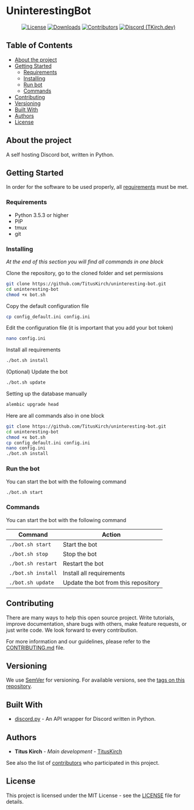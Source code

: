 # UninterestingBot
<p align="center">
    <a href="https://github.com/TitusKirch/uninteresting-bot/blob/master/LICENSE"><img src="https://img.shields.io/github/license/TitusKirch/uninteresting-bot?label=License&labelColor=30363D&color=2FBF50" alt="License"></a>
    <a href="https://github.com/TitusKirch/uninteresting-bot/releases"><img src="https://img.shields.io/github/downloads/TitusKirch/uninteresting-bot/total?label=Downloads&labelColor=30363D&color=2FBF50" alt="Downloads"></a>
    <a href="https://github.com/TitusKirch/uninteresting-bot/graphs/contributors"><img src="https://img.shields.io/github/contributors/TitusKirch/uninteresting-bot?label=Contributors&labelColor=30363D&color=2FBF50" alt="Contributors"></a>
    <a href="https://discord.tkirch.dev"><img src="https://img.shields.io/discord/576562577769889805?label=Discord (TKirch.dev)&labelColor=30363D&color=2FBF50&logoColor=959DA5&logo=Discord" alt="Discord (TKirch.dev)"></a>
</p>

## Table of Contents
* [About the project](#about-the-project)
* [Getting Started](#getting-started)
    * [Requirements](#requirements)
    * [Installing](#installing)
    * [Run bot](#run-bot)
    * [Commands](#commands)
* [Contributing](#contributing)
* [Versioning](#versioning)
* [Built With](#built-with)
* [Authors](#authors)
* [License](#license)

## About the project
A self hosting Discord bot, written in Python.

## Getting Started
In order for the software to be used properly, all [requirements](#requirements) must be met.

### Requirements
* Python 3.5.3 or higher
* PIP
* tmux
* git

### Installing
*At the end of this section you will find all commands in one block*

Clone the repository, go to the cloned folder and set permissions
```bash
git clone https://github.com/TitusKirch/uninteresting-bot.git
cd uninteresting-bot
chmod +x bot.sh
```

Copy the default configuration file
```bash
cp config_default.ini config.ini 
```

Edit the configuration file (it is important that you add your bot token)
```bash
nano config.ini 
```

Install all requirements
```bash
./bot.sh install
```

(Optional) Update the bot
```bash
./bot.sh update
```

Setting up the database manually
```bash
alembic upgrade head
```

Here are all commands also in one block
```bash
git clone https://github.com/TitusKirch/uninteresting-bot.git
cd uninteresting-bot
chmod +x bot.sh
cp config_default.ini config.ini 
nano config.ini 
./bot.sh install
```

### Run the bot
You can start the bot with the following command
```bash
./bot.sh start
```

### Commands
You can start the bot with the following command

| Command | Action |
| --- | --- |
| `./bot.sh start` | Start the bot |
| `./bot.sh stop` | Stop the bot |
| `./bot.sh restart` | Restart the bot |
| `./bot.sh install` | Install all requirements |
| `./bot.sh update` | Update the bot from this repository |

## Contributing
There are many ways to help this open source project. Write tutorials, improve documentation, share bugs with others, make feature requests, or just write code. We look forward to every contribution.

For more information and our guidelines, please refer to the [CONTRIBUTING.md](CONTRIBUTING.md) file.

## Versioning
We use [SemVer](http://semver.org/) for versioning. For available versions, see the [tags on this repository](https://github.com/TitusKirch/uninteresting-bot/tags). 

## Built With
* [discord.py](https://github.com/Rapptz/discord.py) - An API wrapper for Discord written in Python.

## Authors
* **Titus Kirch** - *Main development* - [TitusKirch](https://github.com/TitusKirch)

See also the list of [contributors](https://github.com/TitusKirch/uninteresting-bot/graphs/contributors) who participated in this project.

## License
This project is licensed under the MIT License - see the [LICENSE](LICENSE) file for details.